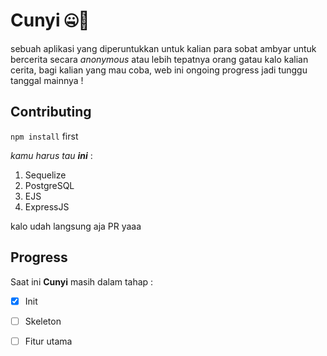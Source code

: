 # Cunyi 🤐📖

sebuah aplikasi yang diperuntukkan untuk kalian para sobat ambyar untuk
bercerita secara *anonymous* atau lebih tepatnya orang gatau kalo kalian cerita,
bagi kalian yang mau coba, web ini ongoing progress jadi tunggu tanggal mainnya !

## Contributing

`npm install` first

_kamu harus tau **ini**_ :

1. Sequelize
2. PostgreSQL
3. EJS
4. ExpressJS

kalo udah langsung aja PR yaaa

## Progress

Saat ini **Cunyi** masih dalam tahap :

- [x] Init
- [ ] Skeleton
- [ ] Fitur utama

